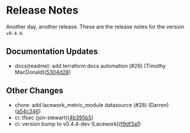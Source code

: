 # Release Notes
Another day, another release. These are the release notes for the version `v0.4.4`.

## Documentation Updates
* docs(readme): add terraform docs automation (#26) (Timothy MacDonald)([5304d28](https://github.com/lacework/terraform-gcp-gar/commit/5304d287033e4d3f4a7a9c59142fefeb9664ae0a))
## Other Changes
* chore: add lacework_metric_module datasource (#28) (Darren)([a54c346](https://github.com/lacework/terraform-gcp-gar/commit/a54c346933770975901a578a365433ca4c195b7a))
* ci: tfsec (jon-stewart)([4b395b5](https://github.com/lacework/terraform-gcp-gar/commit/4b395b562243508478dd6a7181c96670ffadf962))
* ci: version bump to v0.4.4-dev (Lacework)([f9df3a1](https://github.com/lacework/terraform-gcp-gar/commit/f9df3a1e969212c9ddf521f0fa7b23de159421a8))
